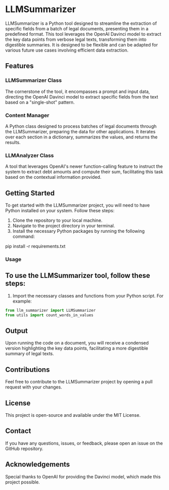 # LLMSummarizer

LLMSummarizer is a Python tool designed to streamline the extraction of specific fields from a batch of legal documents, presenting them in a predefined format. This tool leverages the OpenAI Davinci model to extract the key data points from verbose legal texts, transforming them into digestible summaries. It is designed to be flexible and can be adapted for various future use cases involving efficient data extraction.

## Features

### LLMSummarizer Class

The cornerstone of the tool, it encompasses a prompt and input data, directing the OpenAI Davinci model to extract specific fields from the text based on a "single-shot" pattern.

### Content Manager

A Python class designed to process batches of legal documents through the LLMSummarizer, preparing the data for other applications. It iterates over each section in a dictionary, summarizes the values, and returns the results.

### LLMAnalyzer Class

A tool that leverages OpenAI's newer function-calling feature to instruct the system to extract debt amounts and compute their sum, facilitating this task based on the contextual information provided.

## Getting Started

To get started with the LLMSummarizer project, you will need to have Python installed on your system. Follow these steps:

1. Clone the repository to your local machine.
2. Navigate to the project directory in your terminal.
3. Install the necessary Python packages by running the following command:

pip install -r requirements.txt


### Usage

## To use the LLMSummarizer tool, follow these steps:

1. Import the necessary classes and functions from your Python script. For example:
```python
from llm_summarizer import LLMSummarizer
from utils import count_words_in_values
```

## Output
Upon running the code on a document, you will receive a condensed version highlighting the key data points, facilitating a more digestible summary of legal texts.

## Contributions
Feel free to contribute to the LLMSummarizer project by opening a pull request with your changes.

## License
This project is open-source and available under the MIT License.

## Contact
If you have any questions, issues, or feedback, please open an issue on the GitHub repository.

## Acknowledgements
Special thanks to OpenAI for providing the Davinci model, which made this project possible.





